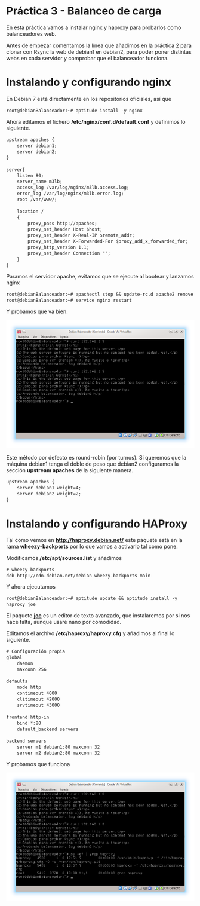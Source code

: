 # Práctica 3 - Balanceo de carga

En esta práctica vamos a instalar nginx y haproxy para probarlos como balanceadores web.

Antes de empezar comentamos la línea que añadimos en la práctica 2 para clonar con Rsync la web de debian1 en debian2, para poder poner distintas webs en cada servidor y comprobar que el balanceador funciona.

# Instalando y configurando nginx

En Debian 7 está directamente en los repositorios oficiales, así que

```
root@debianBalanceador:~# aptitude install -y nginx
```

Ahora editamos el fichero **/etc/nginx/conf.d/default.conf** y definimos lo siguiente.

```
upstream apaches {
    server debian1;
    server debian2;
}

server{
    listen 80;
    server_name m3lb;
    access_log /var/log/nginx/m3lb.access.log;
    error_log /var/log/nginx/m3lb.error.log;
    root /var/www/;

    location /
    {
        proxy_pass http://apaches;
        proxy_set_header Host $host;
        proxy_set_header X-Real-IP $remote_addr;
        proxy_set_header X-Forwarded-For $proxy_add_x_forwarded_for;
        proxy_http_version 1.1;
        proxy_set_header Connection "";
    }
}
```

Paramos el servidor apache, evitamos que se ejecute al bootear y lanzamos nginx

```
root@debianBalanceador:~# apachectl stop && update-rc.d apache2 remove
root@debianBalanceador:~# service nginx restart
```

Y probamos que va bien.

![Imagen prueba Nginx](Imágenes/PruebaNginx.png)

Este método por defecto es round-robin (por turnos). Si queremos que la máquina debian1 tenga el doble de peso que debian2 configuramos la sección **upstream apaches** de la siguiente manera.

```
upstream apaches {
    server debian1 weight=4;
    server debian2 weight=2;
}
```

# Instalando y configurando HAProxy

Tal como vemos en **http://haproxy.debian.net/** este paquete está en la rama **wheezy-backports** por lo que vamos a activarlo tal como pone.

Modificamos **/etc/apt/sources.list** y añadimos

```
# wheezy-backports
deb http://cdn.debian.net/debian wheezy-backports main
```

Y ahora ejecutamos

```
root@debianBalanceador:~# aptitude update && aptitude install -y haproxy joe
```

El paquete **[joe](http://en.wikipedia.org/wiki/Joe%27s_Own_Editor)** es un editor de texto avanzado, que instalaremos por si nos hace falta, aunque usaré nano por comodidad.

Editamos el archivo **/etc/haproxy/haproxy.cfg** y añadimos al final lo siguiente.

```
# Configuración propia
global
    daemon
    maxconn 256

defaults
    mode http
    contimeout 4000
    clitimeout 42000
    srvtimeout 43000

frontend http-in
    bind *:80
    default_backend servers

backend servers
    server m1 debian1:80 maxconn 32
    server m2 debian2:80 maxconn 32
```

Y probamos que funciona

![Imagen prueba HAProxy](Imágenes/PruebaHAProxy.png)

